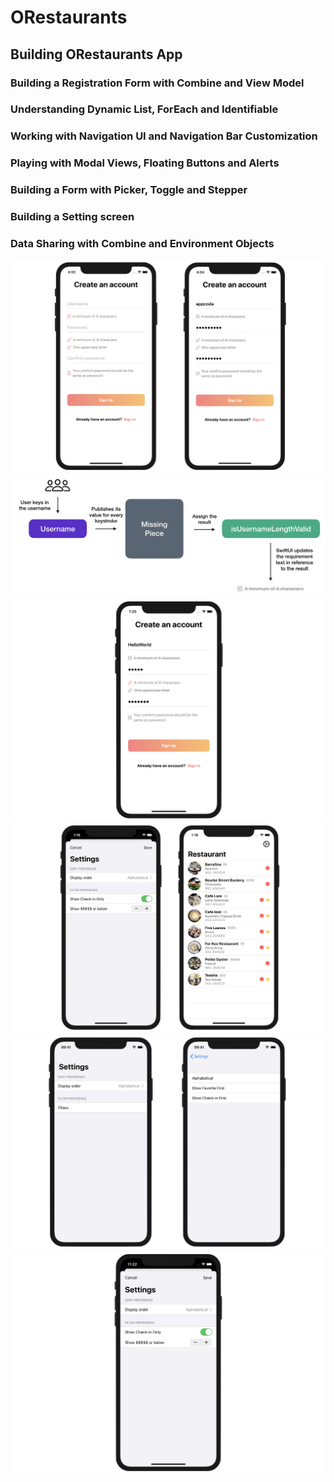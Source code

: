 # ORestaurants

## Building ORestaurants App

### Building a Registration Form with Combine and View Model
### Understanding Dynamic List, ForEach and Identifiable
### Working with Navigation UI and Navigation Bar Customization
### Playing with Modal Views, Floating Buttons and Alerts
### Building a Form with Picker, Toggle and Stepper
### Building a Setting screen
### Data Sharing with Combine and Environment Objects

<img src="https://github.com/obadasemary/ORestaurants/blob/main/swiftui-registration-1.png" alt="HTML5 Icon">
<img src="https://github.com/obadasemary/ORestaurants/blob/main/swiftui-registration-6.png" alt="HTML5 Icon">
<img src="https://github.com/obadasemary/ORestaurants/blob/main/swiftui-registration-7.png" alt="HTML5 Icon">

<img src="https://github.com/obadasemary/ORestaurants/blob/main/swiftui-form-1.png" alt="HTML5 Icon">
<img src="https://github.com/obadasemary/ORestaurants/blob/main/swiftui-form-5.png" alt="HTML5 Icon">
<img src="https://github.com/obadasemary/ORestaurants/blob/main/swiftui-form-9.png" alt="HTML5 Icon">
